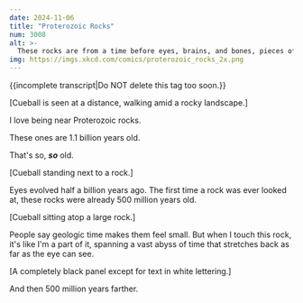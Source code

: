 ```yaml
---
date: 2024-11-06
title: "Proterozoic Rocks"
num: 3008
alt: >-
  These rocks are from a time before eyes, brains, and bones, pieces of a land warmed by an unseen sun.
img: https://imgs.xkcd.com/comics/proterozoic_rocks_2x.png
---
```

{{incomplete transcript|Do NOT delete this tag too soon.}}

[Cueball is seen at a distance, walking amid a rocky landscape.]

I love being near Proterozoic rocks.

These ones are 1.1 billion years old.

That's so, ***so*** old.

[Cueball standing next to a rock.]

Eyes evolved half a billion years ago. The first time a rock was ever looked at, these rocks were already 500 million years old.

[Cueball sitting atop a large rock.]

People say geologic time makes them feel small. But when I touch this rock, it's like I'm a part of it, spanning a vast abyss of time that stretches back as far as the eye can see.

[A completely black panel except for text in white lettering.]

And then 500 million years farther.